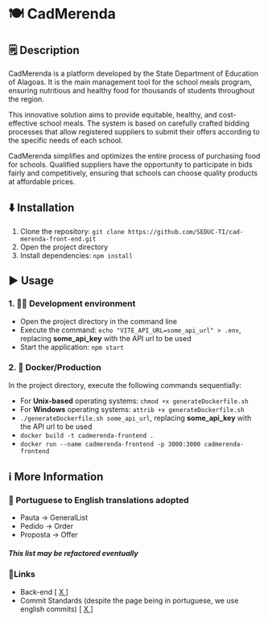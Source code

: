 # 🍽️ CadMerenda

## 🗒️ Description

CadMerenda is a platform developed by the State Department of Education of Alagoas. It is the main management tool for the school meals program, ensuring nutritious and healthy food for thousands of students throughout the region.

This innovative solution aims to provide equitable, healthy, and cost-effective school meals. The system is based on carefully crafted bidding processes that allow registered suppliers to submit their offers according to the specific needs of each school.

CadMerenda simplifies and optimizes the entire process of purchasing food for schools. Qualified suppliers have the opportunity to participate in bids fairly and competitively, ensuring that schools can choose quality products at affordable prices.

## ⬇️ Installation

1. Clone the repository: `git clone https://github.com/SEDUC-TI/cad-merenda-front-end.git`
2. Open the project directory 
3. Install dependencies: `npm install`

## ▶️ Usage

### 1. 🧑‍💻 Development environment

- Open the project directory in the command line
- Execute the command: `echo "VITE_API_URL=some_api_url" > .env`, replacing **some_api_key** with the API url to be used
- Start the application: `npm start`

### 2. 🐳 Docker/Production

In the project directory, execute the following commands sequentially:
  
- For **Unix-based** operating systems: `chmod +x generateDockerfile.sh`
- For **Windows** operating systems: `attrib +x generateDockerfile.sh ` 
- `./generateDockerfile.sh some_api_url`, replacing **some_api_key** with the API url to be used
- `docker build -t cadmerenda-frontend .`
-  `docker run --name cadmerenda-frontend -p 3000:3000 cadmerenda-frontend`


## ℹ️ More Information

### 💱 Portuguese to English translations adopted

- Pauta -> GeneralList
- Pedido -> Order
- Proposta -> Offer

##### This list may be refactored eventually

### 📎Links
- Back-end [ [ X ](https://github.com/SEDUC-TI/cadMerenda-backend.git) ]
- Commit Standards (despite the page being in portuguese, we use english commits) [ [ X ](https://github.com/iuricode/padroes-de-commits) ]

